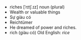 - riches	[ˈrɪtʃ.ɪz]	noun (plural)
- Wealth or valuable things
- Sự giàu có
- Reichtümer
- He dreamed of power and riches.
- rich (giàu có)	Old English: *rice*